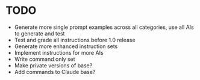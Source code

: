 # TODO

- Generate more single prompt examples across all categories, use all AIs to generate and test
- Test and grade all instructions before 1.0 release
- Generate more enhanced instruction sets
- Implement instructions for more AIs
- Write command only set
- Make private versions of base?
- Add commands to Claude base?
